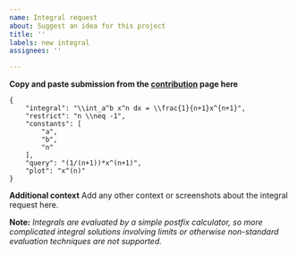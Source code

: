 ```yaml
---
name: Integral request
about: Suggest an idea for this project
title: ''
labels: new integral
assignees: ''

---
```


**Copy and paste submission from the [contribution](https://jkguiang.github.io/integratable/contribute) page here**
```
{
    "integral": "\\int_a^b x^n dx = \\frac{1}{n+1}x^{n+1}",
    "restrict": "n \\neq -1",
    "constants": [
        "a",
        "b",
        "n"
    ],
    "query": "(1/(n+1))*x^(n+1)",
    "plot": "x^(n)"
}
```
**Additional context**
Add any other context or screenshots about the integral request here.

**Note:** _Integrals are evaluated by a simple postfix calculator, so more complicated integral solutions involving limits or otherwise non-standard evaluation techniques are not supported._
